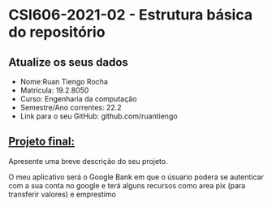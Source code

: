 # **CSI606-2021-02 - Estrutura básica do repositório**

## Atualize os seus dados

- Nome:Ruan Tiengo Rocha  
- Matrícula: 19.2.8050
- Curso: Engenharia da computação
- Semestre/Ano correntes: 22.2
- Link para o seu GitHub: github.com/ruantiengo

## [Projeto final:](./Projeto/README.md)

Apresente uma breve descrição do seu projeto.

O meu aplicativo será o Google Bank em que o úsuario podera se autenticar com a sua conta no google e terá alguns recursos
como area pix (para transferir valores) e emprestimo
